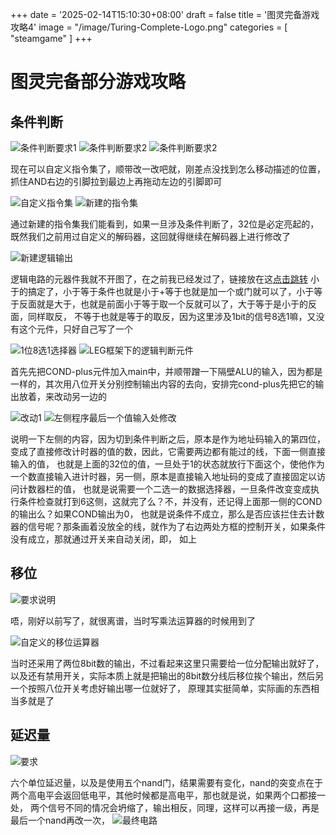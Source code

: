 +++
date = '2025-02-14T15:10:30+08:00'
draft = false
title = '图灵完备游戏攻略4'
image = "/image/Turing-Complete-Logo.png"
categories = [
    "steamgame"
]
+++

# 图灵完备部分游戏攻略

## 条件判断

![条件判断要求1](condition-check-require-1.png)
![条件判断要求2](condition-check-require-2.png)
![条件判断要求2](condition-check-require-3.png)

现在可以自定义指令集了，顺带改一改吧就，刚差点没找到怎么移动描述的位置，抓住AND右边的引脚拉到最边上再拖动左边的引脚即可

![自定义指令集](custom-introduction-set.png)
![新建的指令集](new-introduction-set-1.png)

通过新建的指令集我们能看到，如果一旦涉及条件判断了，32位是必定亮起的，既然我们之前用过自定义的解码器，这回就得继续在解码器上进行修改了

![新建逻辑输出](new-logic-component-list.png)

逻辑电路的元器件我就不开图了，在之前我已经发过了，链接放在这<span style="color:red">[点击跳转](https://adeepblue.github.io/p/%E5%9B%BE%E7%81%B5%E5%AE%8C%E5%A4%87%E6%B8%B8%E6%88%8F%E6%94%BB%E7%95%A52/#%E6%97%A0%E7%AC%A6%E5%8F%B7%E5%B0%8F%E4%BA%8E)</span>
小于的搞定了，小于等于条件也就是小于+等于也就是加一个或门就可以了，小于等于反面就是大于，也就是前面小于等于取一个反就可以了，大于等于是小于的反面，同样取反，
不等于也就是等于的取反，因为这里涉及1bit的信号8选1嘛，又没有这个元件，只好自己写了一个

![1位8选1选择器](1bit-8select1_conponent.png)
![LEG框架下的逻辑判断元件](COND-plus-conponent.png)



首先先把COND-plus元件加入main中，并顺带蹭一下隔壁ALU的输入，因为都是一样的，其次用八位开关分别控制输出内容的去向，安排完cond-plus先把它的输出放着，来改动另一边的

![改动1](COND-plus-in-LEG-main.png)
![左侧程序最后一个值输入处修改](some-change-in-LEG-main.png)

说明一下左侧的内容，因为切到条件判断之后，原本是作为地址码输入的第四位，变成了直接修改计时器的值的数，因此，它需要两边都有能过的线，下面一侧直接输入的值，
也就是上面的32位的值，一旦处于1的状态就放行下面这个，使他作为一个数直接输入进计时器，另一侧，原本是直接输入地址码的变成了直接固定以访问计数器栏的值，
也就是说需要一个二选一的数据选择器，一旦条件改变变成执行条件检查就打到6这侧，这就完了么？不，并没有，还记得上面那一侧的COND的输出么？如果COND输出为0，
也就是说条件不成立，那么是否应该拦住去计数器的信号呢？那条画着没放全的线，就作为了右边两处方框的控制开关，如果条件没有成立，那就通过开关来自动关闭，即，
如上

## 移位

![要求说明](shift-require.png)

唔，刚好以前写了，就很离谱，当时写乘法运算器的时候用到了

![自定义的移位运算器](custom-shift.png)

当时还采用了两位8bit数的输出，不过看起来这里只需要给一位分配输出就好了，以及还有禁用开关，实际本质上就是把输出的8bit数分线后移位挨个输出，然后另一个按照八位开关考虑好输出哪一位就好了，
原理其实挺简单，实际画的东西相当多就是了


## 延迟量

![要求](delay_require.png)

六个单位延迟量，以及是使用五个nand门，结果需要有变化，nand的突变点在于两个高电平会返回低电平，其他时候都是高电平，那也就是说，如果两个口都接一处，
两个信号不同的情况会坍缩了，输出相反，同理，这样可以再接一级，再是最后一个nand再改一次，
![最终电路](delay_solve.png)

